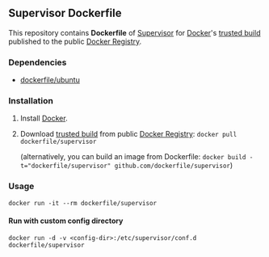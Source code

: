 ## Supervisor Dockerfile


This repository contains **Dockerfile** of [Supervisor](http://supervisord.org/) for [Docker](https://www.docker.io/)'s [trusted build](https://index.docker.io/u/dockerfile/supervisor/) published to the public [Docker Registry](https://index.docker.io/).


### Dependencies

* [dockerfile/ubuntu](http://dockerfile.github.io/#/ubuntu)


### Installation

1. Install [Docker](https://www.docker.io/).

2. Download [trusted build](https://index.docker.io/u/dockerfile/supervisor/) from public [Docker Registry](https://index.docker.io/): `docker pull dockerfile/supervisor`

   (alternatively, you can build an image from Dockerfile: `docker build -t="dockerfile/supervisor" github.com/dockerfile/supervisor`)


### Usage

    docker run -it --rm dockerfile/supervisor

#### Run with custom config directory

    docker run -d -v <config-dir>:/etc/supervisor/conf.d dockerfile/supervisor
